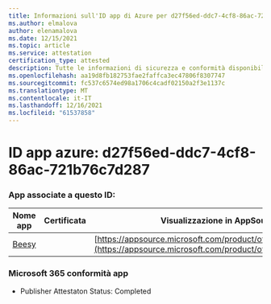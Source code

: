 ```yaml
---
title: Informazioni sull'ID app di Azure per d27f56ed-ddc7-4cf8-86ac-721b76c7d287
ms.author: elmalova
author: elenamalova
ms.date: 12/15/2021
ms.topic: article
ms.service: attestation
certification_type: attested
description: Tutte le informazioni di sicurezza e conformità disponibili per d27f56ed-ddc7-4cf8-86ac-721b76c7d287.
ms.openlocfilehash: aa19d8fb182753fae2faffca3ec47806f8307747
ms.sourcegitcommit: fc537c6574ed98a1706c4cadf02150a2f3e1137c
ms.translationtype: MT
ms.contentlocale: it-IT
ms.lasthandoff: 12/16/2021
ms.locfileid: "61537858"
---
```

# <a name="azure-app-id-d27f56ed-ddc7-4cf8-86ac-721b76c7d287"></a>ID app azure: d27f56ed-ddc7-4cf8-86ac-721b76c7d287


### <a name="apps-associated-with-this-id"></a>App associate a questo ID:
| **Nome app** | **Certificata** | **Visualizzazione in AppSource** |
|--------------|---------------|-----------------------|
| [Beesy](https://docs.microsoft.com/microsoft-365-app-certification/forward/WA200001248) |  | [https://appsource.microsoft.com/product/office/WA200001248](https://appsource.microsoft.com/product/office/WA200001248) |

### <a name="microsoft-365-app-compliance-status"></a>Microsoft 365 conformità app
- Publisher Attestaton Status: Completed
